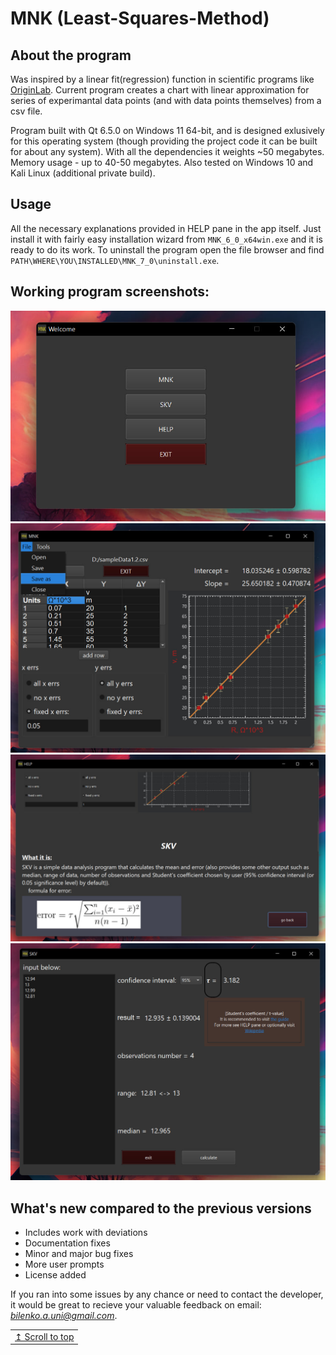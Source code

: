 # MNK (Least-Squares-Method)
## About the program
Was inspired by a linear fit(regression) function in scientific programs like [OriginLab](https://en.wikipedia.org/wiki/Origin_(data_analysis_software)). 
Current program creates a chart with linear approximation for series of experimantal data points (and with data points themselves) from a csv file. 

Program built with Qt 6.5.0 on Windows 11 64-bit, and is designed exlusively for this operating system (though providing the project code it can be built for about any system). With all the dependencies it weights ~50 megabytes. Memory usage - up to 40-50 megabytes. Also tested on Windows 10 and Kali Linux (additional private build).

## Usage
All the necessary explanations provided in HELP pane in the app itself.
Just install it with fairly easy installation wizard from `MNK_6_0_x64win.exe` and it is ready to do its work.
To uninstall the program open the file browser and find `PATH\WHERE\YOU\INSTALLED\MNK_7_0\uninstall.exe`. 

## Working program screenshots:
![image](https://github.com/Andriy-Bilenko/MNK-Least-Squares-Method-/blob/main/src/photo1.jpg)
![image](https://github.com/Andriy-Bilenko/MNK-Least-Squares-Method-/blob/main/src/photo2.jpg)
![image](https://github.com/Andriy-Bilenko/MNK-Least-Squares-Method-/blob/main/src/photo3.jpg)
![image](https://github.com/Andriy-Bilenko/MNK-Least-Squares-Method-/blob/main/src/photo4.jpg)
## What's new compared to the previous versions
- Includes work with deviations
- Documentation fixes
- Minor and major bug fixes
- More user prompts
- License added



If you ran into some issues by any chance or need to contact the developer, it would be great to recieve your valuable feedback on email: *bilenko.a.uni@gmail.com*.

<div align="right">
<table><td>
<a href="#start-of-content">↥ Scroll to top</a>
</td></table>
</div>







